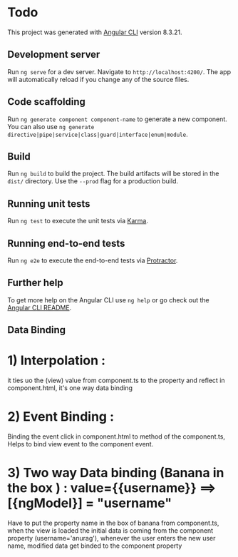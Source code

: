 # Todo

This project was generated with [Angular CLI](https://github.com/angular/angular-cli) version 8.3.21.

## Development server

Run `ng serve` for a dev server. Navigate to `http://localhost:4200/`. The app will automatically reload if you change any of the source files.

## Code scaffolding

Run `ng generate component component-name` to generate a new component. You can also use `ng generate directive|pipe|service|class|guard|interface|enum|module`.

## Build

Run `ng build` to build the project. The build artifacts will be stored in the `dist/` directory. Use the `--prod` flag for a production build.

## Running unit tests

Run `ng test` to execute the unit tests via [Karma](https://karma-runner.github.io).

## Running end-to-end tests

Run `ng e2e` to execute the end-to-end tests via [Protractor](http://www.protractortest.org/).

## Further help

To get more help on the Angular CLI use `ng help` or go check out the [Angular CLI README](https://github.com/angular/angular-cli/blob/master/README.md).


## Data Binding

# 1) Interpolation : 
it ties uo the (view) value from component.ts to the property and reflect in component.html, it's one way data binding

# 2) Event Binding : 
Binding the event click in component.html to method of the component.ts, Helps to bind view event to the component event.

# 3) Two way Data binding (Banana in the box ) : value={{username}} ==> [{ngModel}] = "username"
Have to put the property name in the box of banana from component.ts, when the view is loaded the initial data is coming from the component property (username='anurag'), whenever the user enters the new user name, modified data get binded to the component property 
